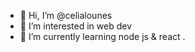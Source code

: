 - 👋 Hi, I’m @celialounes
- 👀 I’m interested in web dev 
- 🌱 I’m currently learning node js & react .


<!---
celialounes/celialounes is a ✨ special ✨ repository because its `README.md` (this file) appears on your GitHub profile.
You can click the Preview link to take a look at your changes.
--->

